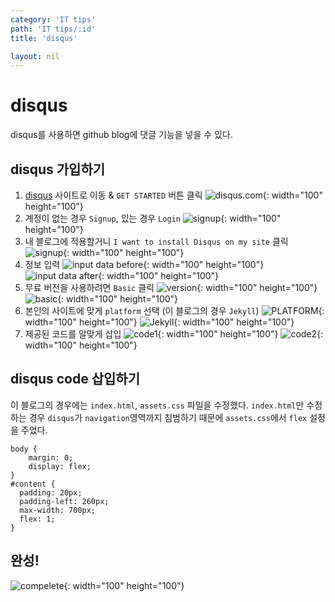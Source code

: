 ```yaml
---
category: 'IT tips'
path: 'IT tips/:id'
title: 'disqus'

layout: nil
---
```


# disqus
disqus를 사용하면 github blog에 댓글 기능을 넣을 수 있다.

## disqus 가입하기
1. [disqus](https://disqus.com/) 사이트로 이동 & `GET STARTED` 버튼 클릭
![disqus.com](https://user-images.githubusercontent.com/18459083/51119864-4166fa80-1857-11e9-8696-87c8bb8569f6.PNG){: width="100" height="100"}
2. 계정이 없는 경우 `Signup`, 있는 경우 `Login`
![signup](https://user-images.githubusercontent.com/18459083/51119866-4166fa80-1857-11e9-8a29-2b1de85d4251.PNG){: width="100" height="100"}
3. 내 블로그에 적용할거니 `I want to install Disqus on my site` 클릭
![signup](https://user-images.githubusercontent.com/18459083/51119867-4166fa80-1857-11e9-8258-848142a18ebf.PNG){: width="100" height="100"}
4. 정보 입력
![input data before](https://user-images.githubusercontent.com/18459083/51119868-41ff9100-1857-11e9-858a-9dc90ec2532a.PNG){: width="100" height="100"}
![input data after](https://user-images.githubusercontent.com/18459083/51119869-41ff9100-1857-11e9-9fd7-6b74fc2e2b31.PNG){: width="100" height="100"}
5. 무료 버전을 사용하려면 `Basic` 클릭
![version](https://user-images.githubusercontent.com/18459083/51119870-42982780-1857-11e9-927f-a0470fc23cbf.PNG){: width="100" height="100"}
![basic](https://user-images.githubusercontent.com/18459083/51119871-42982780-1857-11e9-89d4-942e292bfb25.PNG){: width="100" height="100"}
6. 본인의 사이트에 맞게 `platform` 선택 (이 블로그의 경우 `Jekyll`)
![PLATFORM](https://user-images.githubusercontent.com/18459083/51119872-42982780-1857-11e9-94bd-685276f002bc.PNG){: width="100" height="100"}
![Jekyll](https://user-images.githubusercontent.com/18459083/51119873-42982780-1857-11e9-82a4-99266ad2217b.PNG){: width="100" height="100"}
8. 제공된 코드를 알맞게 삽입
![code1](https://user-images.githubusercontent.com/18459083/51119874-4330be00-1857-11e9-9075-81dac0aeffc9.PNG){: width="100" height="100"}
![code2](https://user-images.githubusercontent.com/18459083/51119877-4330be00-1857-11e9-94a6-64b1d4533bfb.PNG){: width="100" height="100"}

## disqus code 삽입하기
이 블로그의 경우에는 `index.html`, `assets.css` 파일을 수정했다.
`index.html`만 수정하는 경우 `disqus`가 `navigation`영역까지 침범하기 때문에 `assets.css`에서 `flex` 설정을 주었다.

```
body {
    margin: 0;
    display: flex;
}
#content {
  padding: 20px;
  padding-left: 260px;
  max-width: 700px;
  flex: 1;
}
```

## 완성!
![compelete](https://user-images.githubusercontent.com/18459083/51119878-4330be00-1857-11e9-8644-ad4c6c637928.PNG){: width="100" height="100"}
